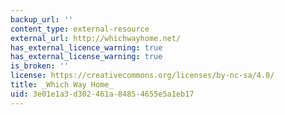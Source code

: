 ```yaml
---
backup_url: ''
content_type: external-resource
external_url: http://whichwayhome.net/
has_external_licence_warning: true
has_external_license_warning: true
is_broken: ''
license: https://creativecommons.org/licenses/by-nc-sa/4.0/
title: _Which Way Home_
uid: 3e01e1a3-d302-461a-8485-4655e5a1eb17
---
```

